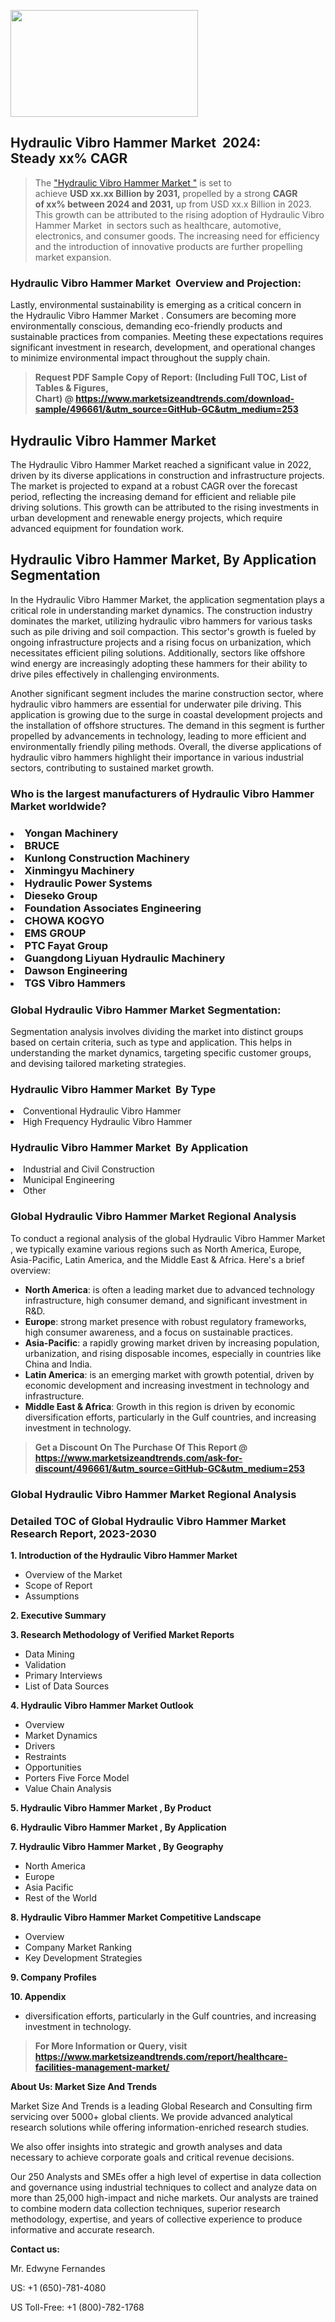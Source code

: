 <p><img class="alignnone size-medium wp-image-20088" src="https://ffe5etoiles.com/wp-content/uploads/2024/12/MST1-300x171.png" alt="" width="300" height="171" /></p><h2 id="ember46" class="ember-view reader-text-block__heading-2">Hydraulic Vibro Hammer Market &nbsp;2024: Steady&nbsp;xx% CAGR</h2><blockquote id="ember47" class="ember-view reader-text-block__blockquote">The&nbsp;<a class="app-aware-link " href="https://www.marketsizeandtrends.com/download-sample/496661/&utm_source=GitHub-GC&utm_medium=253" target="_blank" data-test-app-aware-link="">"Hydraulic Vibro Hammer Market "</a>&nbsp;is set to achieve&nbsp;<strong>USD&nbsp;xx.xx&nbsp;Billion by 2031,</strong>&nbsp;propelled by a strong&nbsp;<strong>CAGR of&nbsp;xx% between 2024 and 2031,</strong>&nbsp;up from USD xx.x Billion in 2023. This growth can be attributed to the rising adoption of&nbsp;Hydraulic Vibro Hammer Market &nbsp;in sectors such as healthcare, automotive, electronics, and consumer goods. The increasing need for efficiency and the introduction of innovative products are further propelling market expansion.</blockquote><h3 id="ember48" class="ember-view reader-text-block__heading-3">Hydraulic Vibro Hammer Market &nbsp;Overview and Projection:</h3><p id="ember49" class="ember-view reader-text-block__paragraph">Lastly, environmental sustainability is emerging as a critical concern in the&nbsp;Hydraulic Vibro Hammer Market . Consumers are becoming more environmentally conscious, demanding eco-friendly products and sustainable practices from companies. Meeting these expectations requires significant investment in research, development, and operational changes to minimize environmental impact throughout the supply chain.</p><blockquote id="ember50" class="ember-view reader-text-block__blockquote"><strong>Request PDF Sample Copy of Report: (Including Full TOC, List of Tables &amp; Figures, Chart)&nbsp;@&nbsp;<strong><a href="https://www.marketsizeandtrends.com/download-sample/496661/&utm_source=GitHub-GC&utm_medium=253" target="_blank">https://www.marketsizeandtrends.com/download-sample/496661/&utm_source=GitHub-GC&utm_medium=253</a></strong></strong></blockquote><h3 class=""> <h2>Hydraulic Vibro Hammer Market</h2><p>The Hydraulic Vibro Hammer Market reached a significant value in 2022, driven by its diverse applications in construction and infrastructure projects. The market is projected to expand at a robust CAGR over the forecast period, reflecting the increasing demand for efficient and reliable pile driving solutions. This growth can be attributed to the rising investments in urban development and renewable energy projects, which require advanced equipment for foundation work.</p><h2>Hydraulic Vibro Hammer Market, By Application Segmentation</h2><p>In the Hydraulic Vibro Hammer Market, the application segmentation plays a critical role in understanding market dynamics. The construction industry dominates the market, utilizing hydraulic vibro hammers for various tasks such as pile driving and soil compaction. This sector's growth is fueled by ongoing infrastructure projects and a rising focus on urbanization, which necessitates efficient piling solutions. Additionally, sectors like offshore wind energy are increasingly adopting these hammers for their ability to drive piles effectively in challenging environments.</p><p>Another significant segment includes the marine construction sector, where hydraulic vibro hammers are essential for underwater pile driving. This application is growing due to the surge in coastal development projects and the installation of offshore structures. The demand in this segment is further propelled by advancements in technology, leading to more efficient and environmentally friendly piling methods. Overall, the diverse applications of hydraulic vibro hammers highlight their importance in various industrial sectors, contributing to sustained market growth.</p></h3><h3 id="" class="">Who is the largest manufacturers of&nbsp;Hydraulic Vibro Hammer Market worldwide?</h3><h3 class=""></Li><Li>Yongan Machinery</Li><Li> BRUCE</Li><Li> Kunlong Construction Machinery</Li><Li> Xinmingyu Machinery</Li><Li> Hydraulic Power Systems</Li><Li> Dieseko Group</Li><Li> Foundation Associates Engineering</Li><Li> CHOWA KOGYO</Li><Li> EMS GROUP</Li><Li> PTC Fayat Group</Li><Li> Guangdong Liyuan Hydraulic Machinery</Li><Li> Dawson Engineering</Li><Li> TGS Vibro Hammers</h3><h3 id="ember53" class="ember-view reader-text-block__heading-3">Global&nbsp;Hydraulic Vibro Hammer Market Segmentation:</h3><p id="ember54" class="ember-view reader-text-block__paragraph">Segmentation analysis involves dividing the market into distinct groups based on certain criteria, such as type and application. This helps in understanding the market dynamics, targeting specific customer groups, and devising tailored marketing strategies.</p><h3 id="" class="">Hydraulic Vibro Hammer Market &nbsp;By Type</h3><p></Li><Li>Conventional Hydraulic Vibro Hammer</Li><Li> High Frequency Hydraulic Vibro Hammer</p><h3 id="" class="">Hydraulic Vibro Hammer Market &nbsp;By Application</h3><p class=""></Li><Li>Industrial and Civil Construction</Li><Li> Municipal Engineering</Li><Li> Other</p><h3 id="ember62" class="ember-view reader-text-block__heading-3">Global Hydraulic Vibro Hammer Market Regional Analysis</h3><p id="ember63" class="ember-view reader-text-block__paragraph">To conduct a regional analysis of the global Hydraulic Vibro Hammer Market , we typically examine various regions such as North America, Europe, Asia-Pacific, Latin America, and the Middle East &amp; Africa. Here's a brief overview:</p><ul><li><strong>North America</strong>: is often a leading market due to advanced technology infrastructure, high consumer demand, and significant investment in R&amp;D.</li><li><strong>Europe</strong>: strong market presence with robust regulatory frameworks, high consumer awareness, and a focus on sustainable practices.</li><li><strong>Asia-Pacific</strong>: a rapidly growing market driven by increasing population, urbanization, and rising disposable incomes, especially in countries like China and India.</li><li><strong>Latin America</strong>: is an emerging market with growth potential, driven by economic development and increasing investment in technology and infrastructure.</li><li><strong>Middle East &amp; Africa</strong>: Growth in this region is driven by economic diversification efforts, particularly in the Gulf countries, and increasing investment in technology.</li></ul><blockquote id="ember61" class="ember-view reader-text-block__blockquote"><strong>Get a Discount On The Purchase Of This Report @ <strong><a href="https://html-cleaner.com/" target="">https://www.marketsizeandtrends.com/ask-for-discount/496661/&utm_source=GitHub-GC&utm_medium=253</a></strong></strong></blockquote><h3 id="ember62" class="ember-view reader-text-block__heading-3">Global Hydraulic Vibro Hammer Market Regional Analysis</h3><h3 id="" class="">Detailed TOC of Global Hydraulic Vibro Hammer Market Research Report, 2023-2030</h3><p id="" class=""><strong>1. Introduction of the Hydraulic Vibro Hammer Market </strong></p><ul><li>Overview of the Market</li><li>Scope of Report</li><li>Assumptions</li></ul><p id="" class=""><strong>2. Executive Summary</strong></p><p id="" class=""><strong>3. Research Methodology of Verified Market Reports</strong></p><ul><li>Data Mining</li><li>Validation</li><li>Primary Interviews</li><li>List of Data Sources</li></ul><p id="" class=""><strong>4. Hydraulic Vibro Hammer Market Outlook</strong></p><ul><li>Overview</li><li>Market Dynamics</li><li>Drivers</li><li>Restraints</li><li>Opportunities</li><li>Porters Five Force Model</li><li>Value Chain Analysis</li></ul><p id="" class=""><strong>5. Hydraulic Vibro Hammer Market , By Product</strong></p><p id="" class=""><strong>6. Hydraulic Vibro Hammer Market , By Application</strong></p><p id="" class=""><strong>7. Hydraulic Vibro Hammer Market , By Geography</strong></p><ul><li>North America</li><li>Europe</li><li>Asia Pacific</li><li>Rest of the World</li></ul><p id="" class=""><strong>8. Hydraulic Vibro Hammer Market Competitive Landscape</strong></p><ul><li>Overview</li><li>Company Market Ranking</li><li>Key Development Strategies</li></ul><p id="" class=""><strong>9. Company Profiles</strong></p><p id="" class=""><strong>10. Appendix</strong></p><ul><li>diversification efforts, particularly in the Gulf countries, and increasing investment in technology.</li></ul><blockquote id="ember65" class="ember-view reader-text-block__blockquote"><strong>For More Information or Query, visit <strong><strong><a href="https://html-cleaner.com/" target="">https://www.marketsizeandtrends.com/report/healthcare-facilities-management-market/</a></strong></strong></strong></blockquote><p id="" class=""><strong>About Us: Market Size And Trends</strong></p><p id="" class="">Market Size And Trends is a leading Global Research and Consulting firm servicing over 5000+ global clients. We provide advanced analytical research solutions while offering information-enriched research studies.</p><p id="" class="">We also offer insights into strategic and growth analyses and data necessary to achieve corporate goals and critical revenue decisions.</p><p id="" class="">Our 250 Analysts and SMEs offer a high level of expertise in data collection and governance using industrial techniques to collect and analyze data on more than 25,000 high-impact and niche markets. Our analysts are trained to combine modern data collection techniques, superior research methodology, expertise, and years of collective experience to produce informative and accurate research.</p><p id="" class=""><strong>Contact us:</strong></p><p id="" class="">Mr. Edwyne Fernandes</p><p id="" class="">US: +1 (650)-781-4080</p><p id="" class="">US Toll-Free: +1 (800)-782-1768</p>
